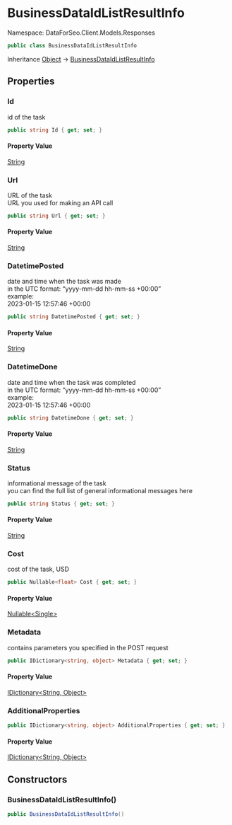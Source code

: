 # BusinessDataIdListResultInfo

Namespace: DataForSeo.Client.Models.Responses

```csharp
public class BusinessDataIdListResultInfo
```

Inheritance [Object](https://docs.microsoft.com/en-us/dotnet/api/system.object) → [BusinessDataIdListResultInfo](./dataforseo.client.models.responses.businessdataidlistresultinfo.md)

## Properties

### **Id**

id of the task

```csharp
public string Id { get; set; }
```

#### Property Value

[String](https://docs.microsoft.com/en-us/dotnet/api/system.string)<br>

### **Url**

URL of the task
 <br>URL you used for making an API call

```csharp
public string Url { get; set; }
```

#### Property Value

[String](https://docs.microsoft.com/en-us/dotnet/api/system.string)<br>

### **DatetimePosted**

date and time when the task was made
 <br>in the UTC format: “yyyy-mm-dd hh-mm-ss +00:00”
 <br>example:
 <br>2023-01-15 12:57:46 +00:00

```csharp
public string DatetimePosted { get; set; }
```

#### Property Value

[String](https://docs.microsoft.com/en-us/dotnet/api/system.string)<br>

### **DatetimeDone**

date and time when the task was completed
 <br>in the UTC format: “yyyy-mm-dd hh-mm-ss +00:00”
 <br>example:
 <br>2023-01-15 12:57:46 +00:00

```csharp
public string DatetimeDone { get; set; }
```

#### Property Value

[String](https://docs.microsoft.com/en-us/dotnet/api/system.string)<br>

### **Status**

informational message of the task
 <br>you can find the full list of general informational messages here

```csharp
public string Status { get; set; }
```

#### Property Value

[String](https://docs.microsoft.com/en-us/dotnet/api/system.string)<br>

### **Cost**

cost of the task, USD

```csharp
public Nullable<float> Cost { get; set; }
```

#### Property Value

[Nullable&lt;Single&gt;](https://docs.microsoft.com/en-us/dotnet/api/system.nullable-1)<br>

### **Metadata**

contains parameters you specified in the POST request

```csharp
public IDictionary<string, object> Metadata { get; set; }
```

#### Property Value

[IDictionary&lt;String, Object&gt;](https://docs.microsoft.com/en-us/dotnet/api/system.collections.generic.idictionary-2)<br>

### **AdditionalProperties**

```csharp
public IDictionary<string, object> AdditionalProperties { get; set; }
```

#### Property Value

[IDictionary&lt;String, Object&gt;](https://docs.microsoft.com/en-us/dotnet/api/system.collections.generic.idictionary-2)<br>

## Constructors

### **BusinessDataIdListResultInfo()**

```csharp
public BusinessDataIdListResultInfo()
```

